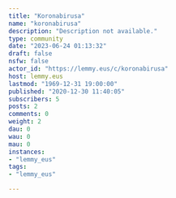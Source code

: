```yaml
---
title: "Koronabirusa" 
name: "koronabirusa"
description: "Description not available."
type: community
date: "2023-06-24 01:13:32"
draft: false
nsfw: false
actor_id: "https://lemmy.eus/c/koronabirusa"
host: lemmy.eus
lastmod: "1969-12-31 19:00:00"
published: "2020-12-30 11:40:05"
subscribers: 5
posts: 2
comments: 0
weight: 2
dau: 0
wau: 0
mau: 0
instances:
- "lemmy_eus"
tags: 
- "lemmy_eus"

---
```

